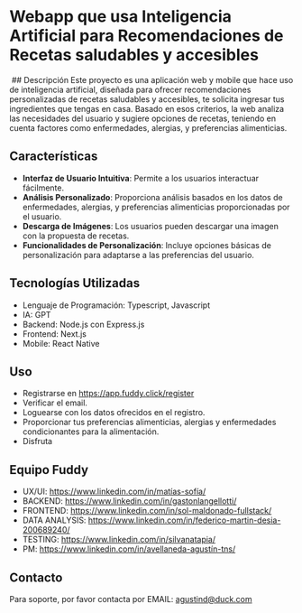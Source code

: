 # Webapp que usa Inteligencia Artificial para Recomendaciones de Recetas saludables y accesibles
<img href="https://app.fuddy.click/_next/image?url=%2F_next%2Fstatic%2Fmedia%2Flogo.0eeb3b63.png&w=256&q=75" />
## Descripción
Este proyecto es una aplicación web y mobile que hace uso de inteligencia artificial, diseñada para ofrecer recomendaciones personalizadas de recetas saludables y accesibles, te solicita ingresar tus ingredientes que tengas en casa. Basado en esos criterios, la web analiza las necesidades del usuario y sugiere opciones de recetas, teniendo en cuenta factores como enfermedades, alergias, y preferencias alimenticias. 

## Características
- **Interfaz de Usuario Intuitiva**: Permite a los usuarios interactuar fácilmente.
- **Análisis Personalizado**: Proporciona análisis basados en los datos de enfermedades, alergias, y preferencias alimenticias proporcionadas por el usuario.
- **Descarga de Imágenes**: Los usuarios pueden descargar una imagen con la propuesta de recetas.
- **Funcionalidades de Personalización**: Incluye opciones básicas de personalización para adaptarse a las preferencias del usuario.

## Tecnologías Utilizadas
- Lenguaje de Programación: Typescript, Javascript
- IA: GPT
- Backend: Node.js con Express.js
- Frontend: Next.js
- Mobile: React Native

## Uso
- Registrarse en https://app.fuddy.click/register
- Verificar el email.
- Loguearse con los datos ofrecidos en el registro.
- Proporcionar tus preferencias alimenticias, alergias y enfermedades condicionantes para la alimentación.
- Disfruta

## Equipo Fuddy
- UX/UI: https://www.linkedin.com/in/matías-sofía/
- BACKEND: https://www.linkedin.com/in/gastonlangellotti/
- FRONTEND: https://www.linkedin.com/in/sol-maldonado-fullstack/
- DATA ANALYSIS: https://www.linkedin.com/in/federico-martin-desia-200689240/
- TESTING: https://www.linkedin.com/in/silvanatapia/
- PM: https://www.linkedin.com/in/avellaneda-agustín-tns/

## Contacto
Para soporte, por favor contacta por
EMAIL: agustind@duck.com



